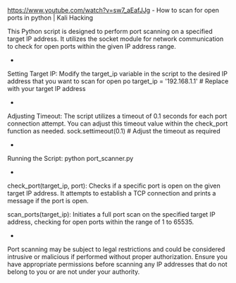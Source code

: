 https://www.youtube.com/watch?v=sw7_aEafJJg - How to scan for open ports in python | Kali Hacking




This Python script is designed to perform port scanning on a specified target IP address. It utilizes the socket module for network communication to check for open ports within the given IP address range.


-


Setting Target IP: Modify the target_ip variable in the script to the desired IP address that you want to scan for open po
target_ip = '192.168.1.1'  # Replace with your target IP address


-


Adjusting Timeout: The script utilizes a timeout of 0.1 seconds for each port connection attempt. You can adjust this timeout value within the check_port function as needed.
sock.settimeout(0.1)  # Adjust the timeout as required


-


Running the Script:
python port_scanner.py


-



check_port(target_ip, port): Checks if a specific port is open on the given target IP address. It attempts to establish a TCP connection and prints a message if the port is open.

scan_ports(target_ip): Initiates a full port scan on the specified target IP address, checking for open ports within the range of 1 to 65535.





-




Port scanning may be subject to legal restrictions and could be considered intrusive or malicious if performed without proper authorization. 
Ensure you have appropriate permissions before scanning any IP addresses that do not belong to you or are not under your authority.
